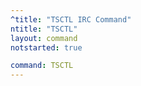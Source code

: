 ```yaml
---
^title: "TSCTL IRC Command"
ntitle: "TSCTL"
layout: command
notstarted: true

command: TSCTL
---
```

